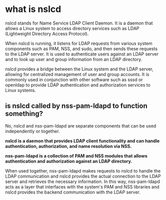 # what is nslcd

nslcd stands for Name Service LDAP Client Daemon. It is a daemon that allows a
Linux system to access directory services such as LDAP (Lightweight Directory
Access Protocol).

When nslcd is running, it listens for LDAP requests from various system
components such as PAM, NSS, and sudo, and then sends these requests to the
LDAP server. It is used to authenticate users against an LDAP server and to
look up user and group information from an LDAP directory.

nslcd provides a bridge between the Linux system and the LDAP server, allowing
for centralized management of user and group accounts. It is commonly used in
conjunction with other software such as sssd or openldap to provide LDAP
authentication and authorization services to Linux systems.

## is nslcd called by nss-pam-ldapd to function something?

No, nslcd and nss-pam-ldapd are separate components that can be used
independently or together.

**nslcd is a daemon that provides LDAP client functionality and can handle
authentication, authorization, and name resolution via NSS.** 

**nss-pam-ldapd is a collection of PAM and NSS modules that allows
authentication and authorization against an LDAP directory.**

When used together, nss-pam-ldapd makes requests to nslcd to handle the LDAP
communication and nslcd provides the actual connection to the LDAP server and
retrieves the necessary information. In this way, nss-pam-ldapd acts as a layer
that interfaces with the system's PAM and NSS libraries and nslcd provides the
backend communication with the LDAP server.
